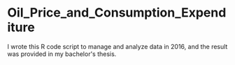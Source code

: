 # Oil_Price_and_Consumption_Expenditure
I wrote this R code script to manage and analyze data in 2016, and the result was provided in my bachelor's thesis. 
